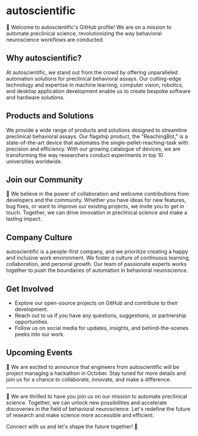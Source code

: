 # autoscientific

🔬 Welcome to autoscientific's GitHub profile! We are on a mission to automate preclinical science, revolutionizing the way behavioral neuroscience workflows are conducted.

## Why autoscientific?

At autoscientific, we stand out from the crowd by offering unparalleled automation solutions for preclinical behavioral assays. Our cutting-edge technology and expertise in machine learning, computer vision, robotics, and desktop application development enable us to create bespoke software and hardware solutions.

## Products and Solutions

We provide a wide range of products and solutions designed to streamline preclinical behavioral assays. Our flagship product, the "ReachingBot," is a state-of-the-art device that automates the single-pellet-reaching-task with precision and efficiency. With our growing catalogue of devices, we are transforming the way researchers conduct experiments in top 10 universities worldwide.

## Join our Community

🤝 We believe in the power of collaboration and welcome contributions from developers and the community. Whether you have ideas for new features, bug fixes, or want to improve our existing projects, we invite you to get in touch. Together, we can drive innovation in preclinical science and make a lasting impact.

## Company Culture

autoscientific is a people-first company, and we prioritize creating a happy and inclusive work environment. We foster a culture of continuous learning, collaboration, and personal growth. Our team of passionate experts works together to push the boundaries of automation in behavioral neuroscience.

## Get Involved

- Explore our open-source projects on GitHub and contribute to their development.
- Reach out to us if you have any questions, suggestions, or partnership opportunities.
- Follow us on social media for updates, insights, and behind-the-scenes peeks into our work.

## Upcoming Events


📅 We are excited to announce that engineers from autoscientific will be project managing a hackathon in October. Stay tuned for more details and join us for a chance to collaborate, innovate, and make a difference.

---

🚀 We are thrilled to have you join us on our mission to automate preclinical science. Together, we can unlock new possibilities and accelerate discoveries in the field of behavioral neuroscience. Let's redefine the future of research and make science more accessible and efficient.

Connect with us and let's shape the future together! 🌟

